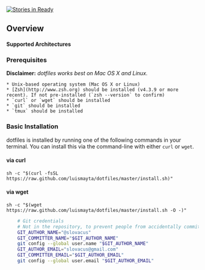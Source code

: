 [![Stories in Ready](https://badge.waffle.io/luismayta/dotfiles.svg?label=ready&title=Ready)](http://waffle.io/luismayta/dotfiles)

## Overview

#### Supported Architectures

### Prerequisites

__Disclaimer:__ _dotfiles works best on Mac OS X and Linux._

    * Unix-based operating system (Mac OS X or Linux)
    * [Zsh](http://www.zsh.org) should be installed (v4.3.9 or more recent). If not pre-installed (`zsh --version` to confirm)
    * `curl` or `wget` should be installed
    * `git` should be installed
    * `tmux` should be installed

### Basic Installation

dotfiles is installed by running one of the following commands in your terminal. You can install this via the command-line with either `curl` or `wget`.

#### via curl

`sh -c "$(curl -fsSL https://raw.github.com/luismayta/dotfiles/master/install.sh)"`

#### via wget

`sh -c "$(wget https://raw.github.com/luismayta/dotfiles/master/install.sh -O -)"`

```bash
    # Git credentials
    # Not in the repository, to prevent people from accidentally committing under my name
    GIT_AUTHOR_NAME="@slovacus"
    GIT_COMMITTER_NAME="$GIT_AUTHOR_NAME"
    git config --global user.name "$GIT_AUTHOR_NAME"
    GIT_AUTHOR_EMAIL="slovacus@gmail.com"
    GIT_COMMITTER_EMAIL="$GIT_AUTHOR_EMAIL"
    git config --global user.email "$GIT_AUTHOR_EMAIL"
```

